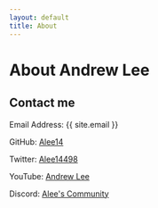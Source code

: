 ```yaml
---
layout: default
title: About
---
```

<h1 class ="title">About Andrew Lee</h1>

<h2>Contact me</h2>
<p>Email Address: {{ site.email }}</p>
<p>GitHub: <a href="https://github.com/Alee14">Alee14</a></p>
<p>Twitter: <a href="https://twitter.com/Alee14498">Alee14498</a></p>
<p>YouTube: <a href="https://youtube.com/user/Andrew14Lee/">Andrew Lee</a></p>
<p>Discord: <a href="https://discord.gg/EFhRDqG">Alee's Community</a></p>
